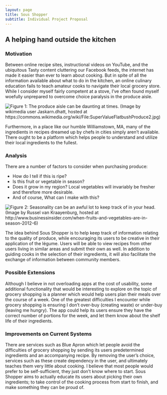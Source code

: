 ```yaml
---
layout: page
title: Sous Shopper
subtitle: Individual Project Proposal
---
```


## A helping hand outside the kitchen



### Motivation

Between online recipe sites, instructional videos on YouTube, and the ubiquitous Tasty content cluttering our Facebook feeds, the internet has made it easier than ever to learn about cooking. But in spite of all the information available about what to do in the kitchen, an online culinary education fails to teach amateur cooks to navigate their local grocery store. While I consider myself fairly competent at a stove, I’ve often found myself woefully unprepared to overcome choice paralysis in the produce aisle.

![Figure 1: The produce aisle can be daunting at times. (Image by wikimedia user Jaskarn.dhatt, hosted at https://commons.wikimedia.org/wiki/File:SuperValueFlatbushProduce2.jpg)](/jsmilan.github.io/img/ProjectProposal/SuperValueFlatbushProduce2.jpg "Produce Aisle")

Furthermore, in a place like our humble Williamstown, MA, many of the ingredients in recipes dreamed up by chefs in cities simply aren’t available. There ought to be a platform which helps people to understand and utilize their local ingredients to the fullest.


### Analysis

There are a number of factors to consider when purchasing produce:

* How do I tell if this is ripe?
* Is this fruit or vegetable in season?
* Does it grow in my region? Local vegetables will invariably be fresher and therefore more desirable.
* And of course, What can I make with this?

![Figure 2: Seasonality can be an awful lot to keep track of in your head. (Image by Russel van Kraayenburg, hosted at http://www.businessinsider.com/when-fruits-and-vegetables-are-in-season-2012-6)](/jsmilan.github.io/img/ProjectProposal/vegetable-graph.jpg "Seasonality Chart")


The idea behind Sous Shopper is to help keep track of information relating to the quality of produce, while encouraging its users to be creative in their application of the légume. Users will be able to view recipes from other users living in similar areas and submit their own as well. In addition to guiding cooks in the selection of their ingredients, it will also facilitate the exchange of information between community members.


### Possible Extensions

Although I believe in not overloading apps at the cost of usability, some additional functionality that would be interesting to explore on the topic of grocery shopping is a planner which would help users plan their meals over the course of a week. One of the greatest difficulties I encounter while grocery shopping is ensuring I don’t over-buy (creating waste) or under-buy (leaving me hungry). The app could help its users ensure they have the correct number of portions for the week, and let them know about the shelf life of their ingredients.


### Improvements on Current Systems

There are services such as Blue Apron which let people avoid the difficulties of grocery shopping by sending its users predetermined ingredients and an accompanying recipe. By removing the user’s choice, services such as these create dependency in the user, and ultimately teaches them very little about cooking. I believe that most people would prefer to be self-sufficient, they just don’t know where to start. Sous Shopper aims to actually educate its users about picking their own ingredients; to take control of the cooking process from start to finish, and make something they can be proud of.
